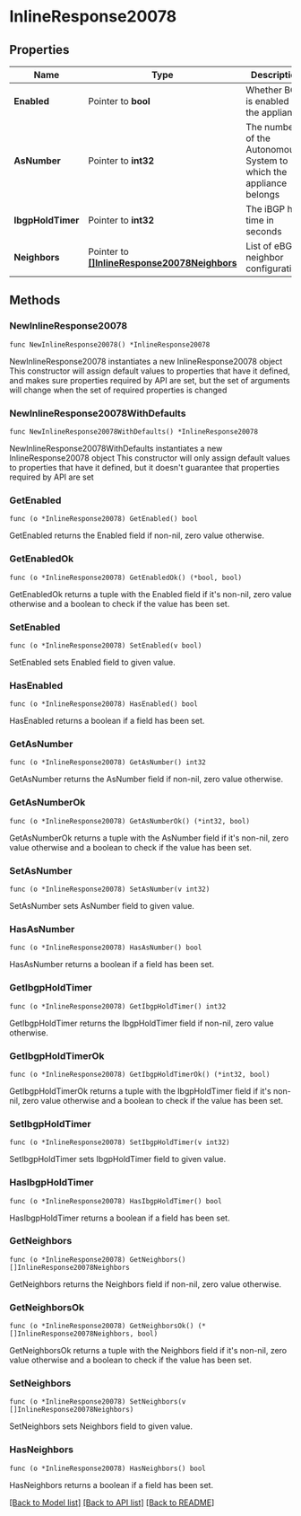 # InlineResponse20078

## Properties

Name | Type | Description | Notes
------------ | ------------- | ------------- | -------------
**Enabled** | Pointer to **bool** | Whether BGP is enabled on the appliance | [optional] 
**AsNumber** | Pointer to **int32** | The number of the Autonomous System to which the appliance belongs | [optional] 
**IbgpHoldTimer** | Pointer to **int32** | The iBGP hold time in seconds | [optional] 
**Neighbors** | Pointer to [**[]InlineResponse20078Neighbors**](InlineResponse20078Neighbors.md) | List of eBGP neighbor configurations | [optional] 

## Methods

### NewInlineResponse20078

`func NewInlineResponse20078() *InlineResponse20078`

NewInlineResponse20078 instantiates a new InlineResponse20078 object
This constructor will assign default values to properties that have it defined,
and makes sure properties required by API are set, but the set of arguments
will change when the set of required properties is changed

### NewInlineResponse20078WithDefaults

`func NewInlineResponse20078WithDefaults() *InlineResponse20078`

NewInlineResponse20078WithDefaults instantiates a new InlineResponse20078 object
This constructor will only assign default values to properties that have it defined,
but it doesn't guarantee that properties required by API are set

### GetEnabled

`func (o *InlineResponse20078) GetEnabled() bool`

GetEnabled returns the Enabled field if non-nil, zero value otherwise.

### GetEnabledOk

`func (o *InlineResponse20078) GetEnabledOk() (*bool, bool)`

GetEnabledOk returns a tuple with the Enabled field if it's non-nil, zero value otherwise
and a boolean to check if the value has been set.

### SetEnabled

`func (o *InlineResponse20078) SetEnabled(v bool)`

SetEnabled sets Enabled field to given value.

### HasEnabled

`func (o *InlineResponse20078) HasEnabled() bool`

HasEnabled returns a boolean if a field has been set.

### GetAsNumber

`func (o *InlineResponse20078) GetAsNumber() int32`

GetAsNumber returns the AsNumber field if non-nil, zero value otherwise.

### GetAsNumberOk

`func (o *InlineResponse20078) GetAsNumberOk() (*int32, bool)`

GetAsNumberOk returns a tuple with the AsNumber field if it's non-nil, zero value otherwise
and a boolean to check if the value has been set.

### SetAsNumber

`func (o *InlineResponse20078) SetAsNumber(v int32)`

SetAsNumber sets AsNumber field to given value.

### HasAsNumber

`func (o *InlineResponse20078) HasAsNumber() bool`

HasAsNumber returns a boolean if a field has been set.

### GetIbgpHoldTimer

`func (o *InlineResponse20078) GetIbgpHoldTimer() int32`

GetIbgpHoldTimer returns the IbgpHoldTimer field if non-nil, zero value otherwise.

### GetIbgpHoldTimerOk

`func (o *InlineResponse20078) GetIbgpHoldTimerOk() (*int32, bool)`

GetIbgpHoldTimerOk returns a tuple with the IbgpHoldTimer field if it's non-nil, zero value otherwise
and a boolean to check if the value has been set.

### SetIbgpHoldTimer

`func (o *InlineResponse20078) SetIbgpHoldTimer(v int32)`

SetIbgpHoldTimer sets IbgpHoldTimer field to given value.

### HasIbgpHoldTimer

`func (o *InlineResponse20078) HasIbgpHoldTimer() bool`

HasIbgpHoldTimer returns a boolean if a field has been set.

### GetNeighbors

`func (o *InlineResponse20078) GetNeighbors() []InlineResponse20078Neighbors`

GetNeighbors returns the Neighbors field if non-nil, zero value otherwise.

### GetNeighborsOk

`func (o *InlineResponse20078) GetNeighborsOk() (*[]InlineResponse20078Neighbors, bool)`

GetNeighborsOk returns a tuple with the Neighbors field if it's non-nil, zero value otherwise
and a boolean to check if the value has been set.

### SetNeighbors

`func (o *InlineResponse20078) SetNeighbors(v []InlineResponse20078Neighbors)`

SetNeighbors sets Neighbors field to given value.

### HasNeighbors

`func (o *InlineResponse20078) HasNeighbors() bool`

HasNeighbors returns a boolean if a field has been set.


[[Back to Model list]](../README.md#documentation-for-models) [[Back to API list]](../README.md#documentation-for-api-endpoints) [[Back to README]](../README.md)


